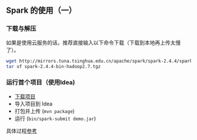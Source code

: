 ## Spark 的使用（一）

### 下载与解压

如果是使用云服务的话，推荐直接输入以下命令下载（下载到本地再上传太慢了）。

```bash
wget http://mirrors.tuna.tsinghua.edu.cn/apache/spark/spark-2.4.4/spark-2.4.4-bin-hadoop2.7.tgz
tar xf spark-2.4.4-bin-hadoop2.7.tgz
```

### 运行首个项目（使用Idea)

- [下载项目]( https://github.com/smile-yan/spark-simple-demos )
- 导入项目到 Idea
- 打包并上传 (`mvn package`)
- 运行 (`bin/spark-submit demo.jar`)

具体过程[参考]( https://github.com/smile-yan/spark-simple-demos/blob/master/README.md )

 